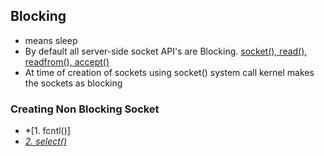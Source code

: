 ## Blocking
- means sleep
- By default all server-side socket API's are Blocking. [socket(), read(), readfrom(), accept()](../APIs_Structures)
- At time of creation of sockets using socket() system call kernel makes the sockets as blocking

### Creating Non Blocking Socket
- *[1. fcntl()]
- *[2. select()](../APIs_Structures)*
